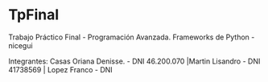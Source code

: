 # TpFinal
Trabajo Práctico Final - Programación Avanzada. Frameworks de Python - nicegui

Integrantes:
Casas Oriana Denisse. - DNI 46.200.070 |Martin Lisandro - DNI 41738569 | Lopez Franco - DNI
